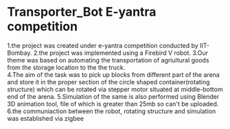 # Transporter_Bot E-yantra competition
1.the project was created under e-yantra competition conducted by IIT-Bombay.
2.the project was implemented using a Firebird V robot.
3.Our theme was based on automating the transportation of agriultural goods from the storage location to the the truck.  
4.The aim of the task was to pick up blocks from different part of the arena and store it in the proper section of the  circle shaped container(rotating structure) which can be rotated via stepper  motor  situated at middle-bottom end of the arena.
5.Simulation of the same is also performed using Blender 3D animation tool, file of which is greater than 25mb so can't be uploaded.
6.the communiaction between the robot, rotating structure and simulation was established via zigbee
